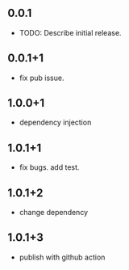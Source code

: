 ## 0.0.1

* TODO: Describe initial release.

## 0.0.1+1

* fix pub issue.

## 1.0.0+1

* dependency injection

## 1.0.1+1

* fix bugs. add test.

## 1.0.1+2

* change dependency

## 1.0.1+3

* publish with github action
